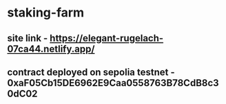 # staking-farm
## site link - https://elegant-rugelach-07ca44.netlify.app/
## contract deployed on sepolia testnet - 0xaF05Cb15DE6962E9Caa0558763B78CdB8c30dC02
